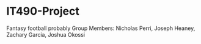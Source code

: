 # IT490-Project
Fantasy football probably
Group Members: Nicholas Perri, Joseph Heaney, Zachary Garcia, Joshua Okossi
